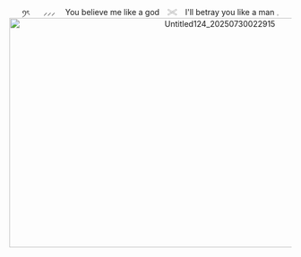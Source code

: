 <p align=center> ꪆৎ⠀⠀ ⸝⸝⸝ ⠀  You believe me like a god ⠀𓏵 ⠀I'll betray you like a man 𓈒




<img width="736" height="410" alt="Untitled124_20250730022915" src="https://github.com/user-attachments/assets/6b834108-cd2d-42c4-a65c-0b04f60b93df" />


